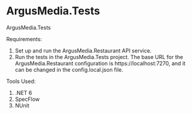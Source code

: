 # ArgusMedia.Tests
ArgusMedia.Tests

Requirements:
1. Set up and run the ArgusMedia.Restaurant API service.
2. Run the tests in the ArgusMedia.Tests project.
The base URL for the ArgusMedia.Restaurant configuration is https://localhost:7270, and it can be changed in the config.local.json file.

Tools Used:
1. .NET 6
2. SpecFlow
3. NUnit

